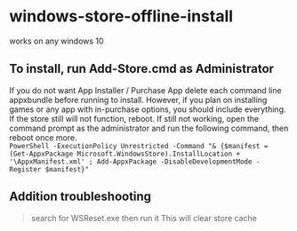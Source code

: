# windows-store-offline-install
 
works on any windows 10 
## To install, run Add-Store.cmd as Administrator  
If you do not want App Installer / Purchase App  delete each command line appxbundle before running to install. However, if you plan on installing games or any app with in-purchase options, you should include everything.  
If the store still will not function, reboot. If still not working, open the command prompt as the administrator and run the following command, then reboot once more.  
```PowerShell -ExecutionPolicy Unrestricted -Command "& {$manifest = (Get-AppxPackage Microsoft.WindowsStore).InstallLocation + '\AppxManifest.xml' ; Add-AppxPackage -DisableDevelopmentMode -Register $manifest}"```    
## Addition troubleshooting    
> search for
 WSReset.exe  then run it
This will clear store cache
